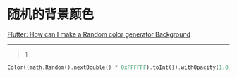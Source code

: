 # 随机的背景颜色
[Flutter: How can I make a Random color generator Background](https://stackoverflow.com/questions/51340588/flutter-how-can-i-make-a-random-color-generator-background)

___



> 1

```dart
Color((math.Random().nextDouble() * 0xFFFFFF).toInt()).withOpacity(1.0)
```






